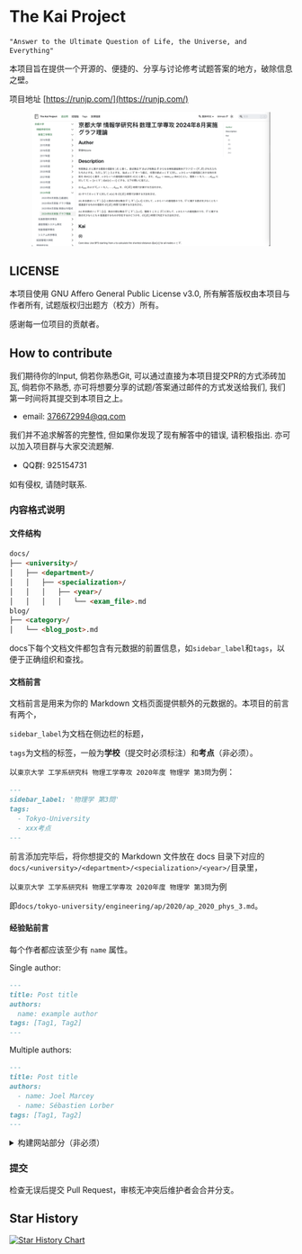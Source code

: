 # The Kai Project
```text
"Answer to the Ultimate Question of Life, the Universe, and Everything"
```

本项目旨在提供一个开源的、便捷的、分享与讨论修考试题答案的地方，破除信息之壁。

项目地址 [https://runjp.com/](https://runjp.com/)

<figure style="text-align:center;">
  <img src="https://raw.githubusercontent.com/Myyura/the_kai_project_assets/main/sample.png" width="700" alt=""/>
</figure>

## LICENSE
本项目使用 GNU Affero General Public License v3.0, 所有解答版权由本项目与作者所有, 试题版权归出题方（校方）所有。

感谢每一位项目的贡献者。

## How to contribute
我们期待你的Input, 倘若你熟悉Git, 可以通过直接为本项目提交PR的方式添砖加瓦, 倘若你不熟悉, 亦可将想要分享的试题/答案通过邮件的方式发送给我们, 我们第一时间将其提交到本项目之上。

* email: 376672994@qq.com

我们并不追求解答的完整性, 但如果你发现了现有解答中的错误, 请积极指出. 亦可以加入项目群与大家交流题解.

* QQ群: 925154731

如有侵权, 请随时联系.

### 内容格式说明

#### 文件结构

```markdown
docs/
├── <university>/
│   ├── <department>/
│   │   ├── <specialization>/
│   │   │   ├── <year>/
│   │   │   │   └── <exam_file>.md
blog/
├── <category>/
│   └── <blog_post>.md
```
docs下每个文档文件都包含有元数据的前置信息，如`sidebar_label`和`tags`，以便于正确组织和查找。

#### 文档前言

文档前言是用来为你的 Markdown 文档页面提供额外的元数据的。本项目的前言有两个，

`sidebar_label`为文档在侧边栏的标题，

`tags`为文档的标签，一般为**学校**（提交时必须标注）和**考点**（非必须）。

以`東京大学 工学系研究科 物理工学専攻 2020年度 物理学 第3問`为例：
```markdown
---
sidebar_label: '物理学 第3問'
tags:
  - Tokyo-University
  - xxx考点
---
```

前言添加完毕后，将你想提交的 Markdown 文件放在 docs 目录下对应的`docs/<university>/<department>/<specialization>/<year>/`目录里，

以`東京大学 工学系研究科 物理工学専攻 2020年度 物理学 第3問`为例

即`docs/tokyo-university/engineering/ap/2020/ap_2020_phys_3.md`。

#### 经验贴前言

每个作者都应该至少有 `name` 属性。

Single author:

```markdown
---
title: Post title
authors:
  name: example author
tags: [Tag1, Tag2]
---
```

Multiple authors:

```markdown
---
title: Post title
authors:
  - name: Joel Marcey
  - name: Sébastien Lorber
tags: [Tag1, Tag2]
---
```

<details>

<summary>构建网站部分（非必须）</summary>

### 网页构建
本网站使用现代静态网站生成器 [Docusaurus](https://docusaurus.io/)构建。

Docusaurus 本质上是一组npm包。

#### 要求
Node.js 版本 18.0 或以上 (可以通过运行 `node -v` 来查看)。
 你可以用 nvm 来管理同一机器上的多个 Node 版本。
安装 Node.js 时，建议勾选所有和依赖相关的选项。

#### 安装

clone本项目 

```bash
git clone https://github.com/Myyura/the_kai_project.git
```
进入项目文件夹

```bash
cd the_kai_project
```
安装docusaurus

```bash
npm install docusaurus
```

#### 本地测试构建

在部署到生产环境前，事先进行本地测试尤为重要。

```bash
npm run serve
```
站点默认会部署在 `http://localhost:3000/`

</details>

### 提交

检查无误后提交 Pull Request，审核无冲突后维护者会合并分支。

## Star History

[![Star History Chart](https://api.star-history.com/svg?repos=Myyura/the_kai_project&type=Date)](https://www.star-history.com/#Myyura/the_kai_project&Date)
